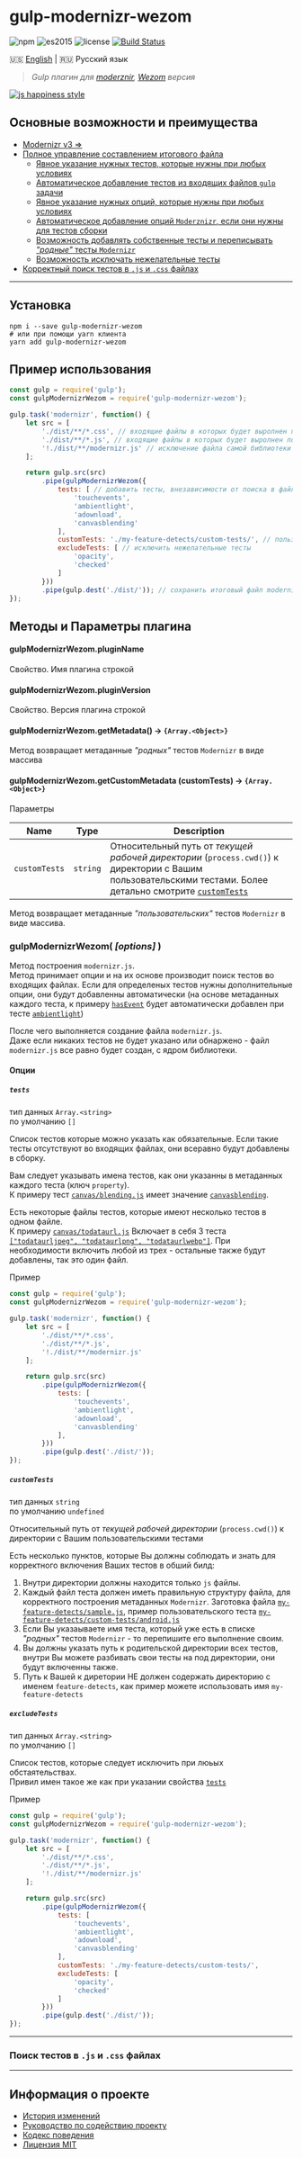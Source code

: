 # gulp-modernizr-wezom

![npm](https://img.shields.io/badge/node-6.3.1-yellow.svg)
![es2015](https://img.shields.io/badge/ECMAScript-2015_(ES6)-blue.svg)
![license](https://img.shields.io/badge/License-MIT-orange.svg)
[![Build Status](https://travis-ci.org/dutchenkoOleg/gulp-modernizr-wezom.svg?branch=dev)](https://travis-ci.org/dutchenkoOleg/gulp-modernizr-wezom)


:us: [English](./README.md)
|
:ru: Русский язык

> _Gulp плагин для [moderznir](https://github.com/Modernizr/Modernizr), [Wezom](http://wezom.com.ua/) версия_

[![js happiness style](https://cdn.rawgit.com/JedWatson/happiness/master/badge.svg)](https://github.com/JedWatson/happiness)


## Основные возможности и преимущества

- [Modernizr v3 ⇒](https://github.com/Modernizr/Modernizr)
- [Полное управление составлением итогового файла](#Опции)
	- [Явное указание нужных тестов, которые нужны при любых условиях](#tests)
	- [Автоматическое добавление тестов из входящих файлов `gulp` задачи](#gulpmodernizrwezom-options-)
	- [Явное указание нужных опций, которые нужны при любых условиях](#options)
	- [Автоматическое добавление опций `Moderznizr`, если они нужны для тестов сборки](#gulpmodernizrwezom-options-)
	- [Возможность добавлять собственные тесты и переписывать _"родные"_ тесты `Modernizr`](#customtests)
	- [Возможность исключать нежелательные тесты](#excludetests)
- [Корректный поиск тестов в `.js` и `.css` файлах](#Поиск-тестов-в-js-и-css-файлах)

---

## Установка

```shell
npm i --save gulp-modernizr-wezom
# или при помощи yarn клиента
yarn add gulp-modernizr-wezom
```

## Пример использования

```js
const gulp = require('gulp');
const gulpModernizrWezom = require('gulp-modernizr-wezom');

gulp.task('modernizr', function() {
    let src = [
        './dist/**/*.css', // входящие файлы в которых будет выролнен поиск тестов
        './dist/**/*.js', // входящие файлы в которых будет выролнен поиск тестов
        '!./dist/**/modernizr.js' // исключение файла самой библиотеки Modernizr
    ];

    return gulp.src(src)
        .pipe(gulpModernizrWezom({
            tests: [ // добавить тесты, внезависимости от поиска в файлах
                'touchevents',
                'ambientlight',
                'adownload',
                'canvasblending'
            ],
            customTests: './my-feature-detects/custom-tests/', // пользовательские тесты
            excludeTests: [ // исключить нежелательные тесты
                'opacity',
                'checked'
            ]
        }))
        .pipe(gulp.dest('./dist/')); // сохранить итоговый файл modernizr.js
});
```

## Методы и Параметры плагина

#### gulpModernizrWezom.pluginName

Свойство. Имя плагина строкой

#### gulpModernizrWezom.pluginVersion

Свойство. Версия плагина строкой

#### gulpModernizrWezom.getMetadata() → `{Array.<Object>}`

Метод возвращает метаданные _"родных"_ тестов `Modernizr` в виде массива

#### gulpModernizrWezom.getCustomMetadata (customTests) → `{Array.<Object>}`

Параметры 

Name | Type | Description
--- | --- | ---
`customTests` | `string` | Относительный путь от _текущей рабочей директории_ (`process.cwd()`) к директории с Вашим пользовательскими тестами. Более детально смотрите [`customTests`](#customtests)

Метод возвращает метаданные _"пользовательских"_ тестов `Modernizr` в виде массива.

### gulpModernizrWezom( _[options]_ )

Метод построения `modernizr.js`.  
Метод принимает опции и на их основе производит поиск тестов во входящих файлах. Если для определеных тестов нужны дополнительные опции, они будут добавленны автоматически (на основе метаданных каждого теста, к примеру [`hasEvent`](https://github.com/Modernizr/Modernizr/blob/master/lib/config-all.json#L7) будет автоматически добавлен при тесте [`ambientlight`](https://github.com/Modernizr/Modernizr/blob/master/feature-detects/ambientlight.js))  
 
После чего выполняется создание файла `modernizr.js`.  
Даже если никаких тестов не будет указано или обнаржено - файл `modernizr.js` все равно будет создан, с ядром библиотеки.

#### Опции

##### `tests`

тип данных `Array.<string>`  
по умолчанию `[]`

Список тестов которые можно указать как обязательные. Если такие тесты отсутствуют во входящих файлах, они всеравно будут добавлены в сборку.

Вам следует указывать имена тестов, как они указанны в метаданных каждого теста (ключ `property`).    
К примеру тест [`canvas/blending.js`](https://github.com/Modernizr/Modernizr/blob/master/feature-detects/canvas/blending.js) имеет значение [`canvasblending`](https://github.com/Modernizr/Modernizr/blob/master/feature-detects/canvas/blending.js#L4).

Есть некоторые файлы тестов, которые имеют несколько тестов в одном файле.  
К примеру [`canvas/todataurl.js`](https://github.com/Modernizr/Modernizr/blob/master/feature-detects/canvas/todataurl.js) Включает в себя 3 теста [`["todataurljpeg", "todataurlpng", "todataurlwebp"]`](https://github.com/Modernizr/Modernizr/blob/master/feature-detects/canvas/todataurl.js#L4). При необходимости включить любой из трех - остальные также будут добавлены, так это один файл.

Пример

```js
const gulp = require('gulp');
const gulpModernizrWezom = require('gulp-modernizr-wezom');

gulp.task('modernizr', function() {
    let src = [
        './dist/**/*.css',
        './dist/**/*.js',
        '!./dist/**/modernizr.js'
    ];

    return gulp.src(src)
        .pipe(gulpModernizrWezom({
            tests: [
                'touchevents',
                'ambientlight',
                'adownload',
                'canvasblending'
            ],
        }))
        .pipe(gulp.dest('./dist/'));
});
```

##### `customTests`

тип данных `string`  
по умолчанию `undefined`

Относительный путь от _текущей рабочей директории_ (`process.cwd()`) к директории с Вашим пользовательскими тестами

Есть несколько пунктов, которые Вы должны соблюдать и знать для корректного включения Ваших тестов в обший билд:

1. Внутри директории должны находится только `js` файлы.
1. Каждый файл теста должен иметь правильную структуру файла, для корректного построения метаданных `Modernizr`. Заготовка файла [`my-feature-detects/sample.js`](./my-feature-detects/sample.js), пример пользовательского теста [`my-feature-detects/custom-tests/android.js`](./my-feature-detects/custom-tests/android.js)
1. Если Вы указаываете имя теста, который уже есть в списке _"родных"_ тестов `Modernizr` - то перепишите его выполнение своим.
1. Вы должны указать путь к родительской директории всех тестов, внутри Вы можете разбивать свои тесты на под директории, они будут включенны также.
1. Путь к Вашей к диретории НЕ должен содержать директорию с именем `feature-detects`, как пример можете использовать имя `my-feature-detects`


##### `excludeTests`

тип данных `Array.<string>`  
по умолчанию `[]`

Список тестов, которые следует исключить при люьых обстаятельствах.  
Привил имен такое же как при указании свойства [`tests`](#tests)

Пример

```js
const gulp = require('gulp');
const gulpModernizrWezom = require('gulp-modernizr-wezom');

gulp.task('modernizr', function() {
    let src = [
        './dist/**/*.css',
        './dist/**/*.js',
        '!./dist/**/modernizr.js'
    ];

    return gulp.src(src)
        .pipe(gulpModernizrWezom({
            tests: [
                'touchevents',
                'ambientlight',
                'adownload',
                'canvasblending'
            ],
            customTests: './my-feature-detects/custom-tests/',
            excludeTests: [
                'opacity',
                'checked'
            ]
        }))
        .pipe(gulp.dest('./dist/'));
});
```
---

### Поиск тестов в `.js` и `.css` файлах




---

## Информация о проекте

* [История изменений](./CHANGELOG-RU.md)
* [Руководство по содействию проекту](./CONTRIBUTING-RU.md)
* [Кодекс поведения](./CODE_OF_CONDUCT-RU.md)
* [Лицензия MIT](./LICENSE)
